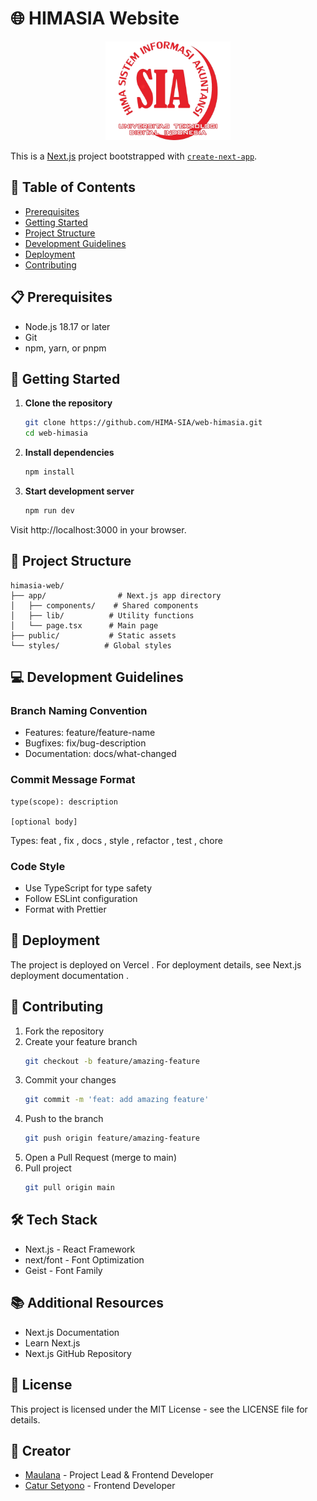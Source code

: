 # 🌐 HIMASIA Website

<p align="center">
  <img src="public/logo.png" alt="HIMASIA Logo" width="200"/>
</p>

This is a [Next.js](https://nextjs.org) project bootstrapped with [`create-next-app`](https://nextjs.org/docs/app/api-reference/cli/create-next-app).

## 📑 Table of Contents
- [Prerequisites](#prerequisites)
- [Getting Started](#getting-started)
- [Project Structure](#project-structure)
- [Development Guidelines](#development-guidelines)
- [Deployment](#deployment)
- [Contributing](#contributing)

## 📋 Prerequisites
- Node.js 18.17 or later
- Git
- npm, yarn, or pnpm

## 🚀 Getting Started

1. **Clone the repository**
   ```bash
   git clone https://github.com/HIMA-SIA/web-himasia.git
   cd web-himasia

2. **Install dependencies**
   ```bash
   npm install

3. **Start development server**
   ```bash
   npm run dev

Visit http://localhost:3000 in your browser.

## 📁 Project Structure
```plaintext
himasia-web/
├── app/                # Next.js app directory
│   ├── components/    # Shared components
│   ├── lib/          # Utility functions
│   └── page.tsx      # Main page
├── public/           # Static assets
└── styles/          # Global styles
 ```

## 💻 Development Guidelines
### Branch Naming Convention
- Features: feature/feature-name
- Bugfixes: fix/bug-description
- Documentation: docs/what-changed
### Commit Message Format
```plaintext
type(scope): description

[optional body]
 ```

Types: feat , fix , docs , style , refactor , test , chore

### Code Style
- Use TypeScript for type safety
- Follow ESLint configuration
- Format with Prettier
## 🚀 Deployment
The project is deployed on Vercel . For deployment details, see Next.js deployment documentation .

## 🤝 Contributing
1. Fork the repository
2. Create your feature branch
   ```bash
   git checkout -b feature/amazing-feature

3. Commit your changes
   ```bash
   git commit -m 'feat: add amazing feature'

4. Push to the branch
   ```bash
   git push origin feature/amazing-feature

5. Open a Pull Request (merge to main)
6. Pull project
    ```bash
    git pull origin main

## 🛠 Tech Stack
- Next.js - React Framework
- next/font - Font Optimization
- Geist - Font Family
## 📚 Additional Resources
- Next.js Documentation
- Learn Next.js
- Next.js GitHub Repository
## 📄 License
This project is licensed under the MIT License - see the LICENSE file for details.

## 📧 Creator
- [Maulana](https://github.com/maulana-tech) - Project Lead & Frontend Developer
- [Catur Setyono](https://github.com/catursetyono) - Frontend Developer
